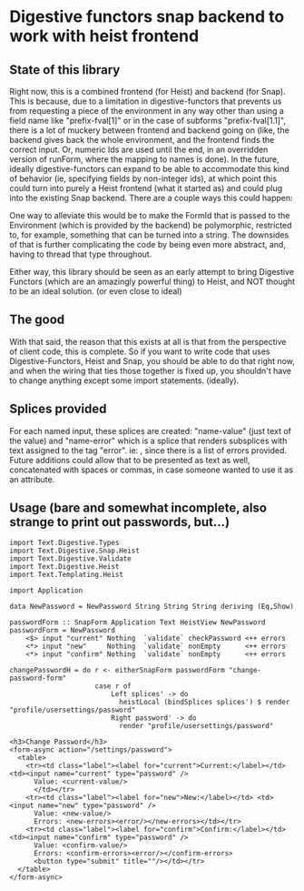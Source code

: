 # Digestive functors snap backend to work with heist frontend



## State of this library

Right now, this is a combined frontend (for Heist) and backend (for Snap). This is because, due to a limitation in digestive-functors that prevents us from requesting a piece of the environment in any way other than using a field name like "prefix-fval[1]" or in the case of subforms "prefix-fval[1.1]", there is a lot of muckery between frontend and backend going on (like, the backend gives back the whole environment, and the frontend finds the correct input. Or, numeric Ids are used until the end, in an overridden version of runForm, where the mapping to names is done). In the future, ideally digestive-functors can expand to be able to accommodate this kind of behavior (ie, specifying fields by non-integer ids), at which point this could turn into purely a Heist frontend (what it started as) and could plug into the existing Snap backend. There are a couple ways this could happen:

One way to alleviate this would be to make the FormId that is passed to the Environment (which is provided by the backend) be polymorphic, restricted to, for example, something that can be turned into a string. The downsides of that is further complicating the code by being even more abstract, and, having to thread that type throughout.

Either way, this library should be seen as an early attempt to bring Digestive Functors (which are an amazingly powerful thing) to Heist, and NOT thought to be an ideal solution. (or even close to ideal)

## The good

With that said, the reason that this exists at all is that from the perspective of client code, this is complete. So if you want to write code that uses Digestive-Functors, Heist and Snap, you should be able to do that right now, and when the wiring that ties those together is fixed up, you shouldn't have to change anything except some import statements. (ideally).

## Splices provided

For each named input, these splices are created: "name-value" (just text of the value) and "name-error" which is a splice that renders subsplices with text assigned to the tag "error". ie: <name-errors><error/></name-errors>, since there is a list of errors provided. Future additions could allow that to be presented as text as well, concatenated with spaces or commas, in case someone wanted to use it as an attribute.

## Usage (bare and somewhat incomplete, also strange to print out passwords, but...)
    import Text.Digestive.Types
    import Text.Digestive.Snap.Heist
    import Text.Digestive.Validate
    import Text.Digestive.Heist
    import Text.Templating.Heist
    
    import Application
    
    data NewPassword = NewPassword String String String deriving (Eq,Show)
    
    passwordForm :: SnapForm Application Text HeistView NewPassword
    passwordForm = NewPassword
        <$> input "current" Nothing  `validate` checkPassword <++ errors
        <*> input "new"     Nothing  `validate` nonEmpty      <++ errors
        <*> input "confirm" Nothing  `validate` nonEmpty      <++ errors
        
    changePasswordH = do r <- eitherSnapForm passwordForm "change-password-form"
                         case r of
                             Left splices' -> do
                               heistLocal (bindSplices splices') $ render "profile/usersettings/password"
                             Right password' -> do
                               render "profile/usersettings/password"

    <h3>Change Password</h3>
    <form-async action="/settings/password">
      <table>
        <tr><td class="label"><label for="current">Current:</label></td> <td><input name="current" type="password" />
          Value: <current-value/>
          </td></tr>
        <tr><td class="label"><label for="new">New:</label></td> <td><input name="new" type="password" />
          Value: <new-value/>
          Errors: <new-errors><error/></new-errors></td></tr>
        <tr><td class="label"><label for="confirm">Confirm:</label></td> <td><input name="confirm" type="password" />
          Value: <confirm-value/>
          Errors: <confirm-errors><error/></confirm-errors>
          <button type="submit" title=""/></td></tr>
      </table>
    </form-async>

